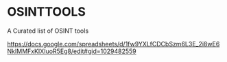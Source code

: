 # OSINTTOOLS
A Curated list of OSINT tools


https://docs.google.com/spreadsheets/d/1fw9YXLfCDCbSzm6L3E_2i8wE6NkIMMFxKIXIuoR5Eg8/edit#gid=1029482559
